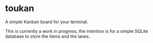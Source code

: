 # toukan

A simple Kanban board for your terminal.

This is currently a work in progress, the intention is for a simple SQLite database to store the items and the lanes.
